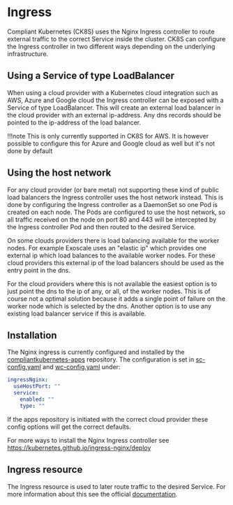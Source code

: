 # Ingress

Compliant Kubernetes (CK8S) uses the Nginx Ingress controller to route external traffic to the correct Service inside the cluster. CK8S can configure the Ingress controller in two different ways depending on the underlying infrastructure.

## Using a Service of type LoadBalancer

When using a cloud provider with a Kubernetes cloud integration such as AWS, Azure and Google cloud the Ingress
controller can be exposed with a Service of type LoadBalancer. This will create an external load balancer in the cloud
provider with an external ip-address. Any dns records should be pointed to the ip-address of the load balancer.

!!!note
    This is only currently supported in CK8S for AWS. It is however possible to configure this for Azure and Google cloud as well
    but it's not done by default

## Using the host network

For any cloud provider (or bare metal) not supporting these kind of public load balancers the Ingress controller
uses the host network instead. This is done by configuring the Ingress controller as a DaemonSet so one Pod
is created on each node. The Pods are configured to use the host network, so all traffic received on the node
on port 80 and 443 will be intercepted by the Ingress controller Pod and then routed to the desired Service.

On some clouds providers there is load balancing available for the worker nodes. For example Exoscale uses an "elastic ip"
which provides one external ip which load balances to the available worker nodes. For these cloud providers this external ip
of the load balancers should be used as the entry point in the dns.

For the cloud providers where this is not available the easiest option is to just point the dns to the ip of any, or all, of
the worker nodes. This is of course not a optimal solution because it adds a single point of failure on the worker node which
is selected by the dns. Another option is to use any existing load balancer service if this is available.

## Installation

The Nginx ingress is currently configured and installed by the
[compliantkubernetes-apps](https://github.com/elastisys/compliantkubernetes-apps) repository.
The configuration is set in
[sc-config.yaml](https://github.com/elastisys/compliantkubernetes-apps/blob/main/config/config/sc-config.yaml#L526-L530)
and [wc-config.yaml](https://github.com/elastisys/compliantkubernetes-apps/blob/main/config/config/wc-config.yaml#L322-L334) under:
```yaml
ingressNginx:
  useHostPort: ""
  service:
    enabled: ""
    type: ""
```
If the apps repository is initiated with the correct cloud provider these config options will get the
correct defaults.

For more ways to install the Nginx Ingress controller see <https://kubernetes.github.io/ingress-nginx/deploy>

## Ingress resource

The Ingress resource is used to later route traffic to the desired Service. For more information about this
see the official [documentation](https://kubernetes.io/docs/concepts/services-networking/ingress/).

